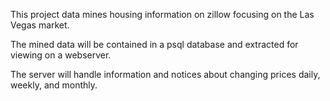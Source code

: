 

This project data mines housing information on zillow focusing on the Las Vegas market.

The mined data will be contained in a psql database and extracted for viewing on a webserver.

The server will handle information and notices about changing prices daily, weekly, and monthly.



